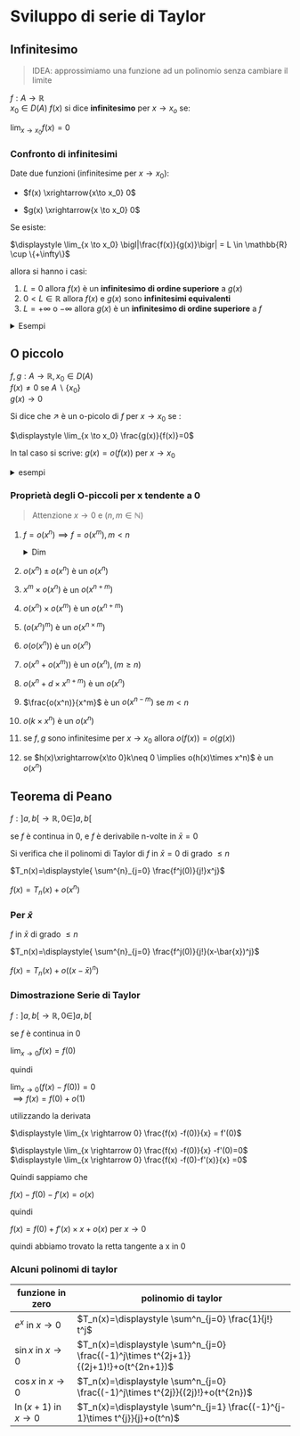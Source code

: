 # Sviluppo di serie di Taylor


## Infinitesimo

> IDEA: approssimiamo una funzione ad un polinomio senza cambiare il limite

$f:A\to\mathbb{R}$  
$x_0 \in D(A)$
$f(x)$ si dice **infinitesimo** per $x\to x_o$ se:

$\displaystyle \lim_{x \to x_0} f(x) =0$


### Confronto di infinitesimi

Date due funzioni (infinitesime per $x\to x_0$):
- $f(x)  \xrightarrow{x\to x_0} 0$

- $g(x) \xrightarrow{x \to x_0} 0$


Se esiste:   

$\displaystyle \lim_{x \to x_0} \bigl|\frac{f(x)}{g(x)}\bigr| = L \in \mathbb{R} \cup \{+\infty\}$

allora si hanno i casi:  

1. $L=0$ allora $f(x)$ è un **infinitesimo di ordine superiore** a $g(x)$
2. $0 < L \in \mathbb{R}$ allora $f(x)$ e $g(x)$ sono **infinitesimi equivalenti**
3. $L= +\infty$ o $-\infty$ allora $g(x)$ è un **infinitesimo di ordine superiore** a $f$


<details>
<summary>
Esempi
</summary>

![](vx_images/205564121192423.png)
![](vx_images/18654627283136.png)

</details>

## O piccolo

$f,g: A \to \mathbb{R}, x_0 \in D(A)$  
$f(x)\neq 0$ se $A \backslash \{x_0\}$  
$g(x) \to 0$

Si dice che $\nearrow$ è un o-picolo di $f$ per $x \to x_0$ se :

$\displaystyle \lim_{x \to x_0} \frac{g(x)}{f(x)}=0$ 


In tal caso si scrive: $g(x)=o(f(x))$ per $x \to x_0$

<details>
<summary>
esempi
</summary>

![](vx_images/262344853876896.png)

altri esempi dopo pag 11 [pdf](https://virtuale.unibo.it/pluginfile.php/1078465/mod_resource/content/1/25%20Novembre%202021.pdf)
</details>


### Proprietà degli O-piccoli per x tendente a 0

>Attenzione $x \to 0$ e $(n,m \in \mathbb{N})$

1. $f= o(x^n)\implies f=o(x^m), m<n$
    <details>
    <summary> Dim </summary> 
    
    ![](vx_images/440687388363129.png) </details>

2. $o(x^n)\pm o(x^n)$ è un $o(x^n)$
3. $x^m\times o(x^n)$ è un $o(x^{n+m})$
4. $o(x^n)\times o(x^m)$ è un $o(x^{n+m})$
5. $(o(x^n)^m)$ è un $o(x^{n\times m})$
6. $o(o(x^n))$ è un $o(x^n)$
7. $o(x^n+o(x^m))$ è un $o(x^n), (m\ge n)$ 
8. $o(x^n+d\times x^{n+m})$ è un $o(x^n)$
9. $\frac{o(x^n)}{x^m}$ è un $o(x^{n-m})$ se $m<n$
10. $o(k\times x^n)$ è un $o(x^n)$
11. se $f,g$ sono infinitesime per $x\to x_0$ allora $o(f(x))=o(g(x))$
12. se $h(x)\xrightarrow{x\to 0}k\neq 0 \implies o(h(x)\times x^n)$ è un $o(x^n)$


## Teorema di Peano

$f:]a,b[ \to \mathbb{R}, 0 \in ]a,b[$ 

se $f$ è continua in 0, e $f$ è derivabile n-volte in $\bar{x}=0$

Si verifica che il polinomi di Taylor di $f$ in $\bar{x}=0$ di grado $\le n$

$T_n(x)=\displaystyle{ \sum^{n}_{j=0} \frac{f^j(0)}{j!}x^j}$

$f(x)=T_n(x)+o(x^n)$


### Per $\bar{x}$

 $f$ in $\bar{x}$ di grado $\le n$

$T_n(x)=\displaystyle{ \sum^{n}_{j=0} \frac{f^j(0)}{j!}(x-\bar{x})^j}$

$f(x)=T_n(x)+o((x-\bar{x})^n)$


### Dimostrazione Serie di Taylor


$f:]a,b[ \to \mathbb{R}, 0 \in ]a,b[$ 

se $f$ è continua in 0

$\displaystyle \lim_{x \rightarrow 0} f(x)= f(0)$

quindi

$\displaystyle \lim_{x \rightarrow 0} (f(x) -f(0)) =0$  
$\implies  f(x)=f(0)+o(1)$

utilizzando la derivata

$\displaystyle \lim_{x \rightarrow 0} \frac{f(x) -f(0)}{x} = f'(0)$  

$\displaystyle \lim_{x \rightarrow 0} \frac{f(x) -f(0)}{x} -f'(0)=0$  
$\displaystyle \lim_{x \rightarrow 0} \frac{f(x) -f(0)-f'(x)}{x} =0$  

Quindi sappiamo che 

$f(x) -f(0)-f'(x)=o(x)$  

quindi

$f(x)= f(0) + f'(x)\times x + o(x)$ per $x\to 0$

quindi abbiamo trovato la retta tangente a x in 0

### Alcuni polinomi di taylor

|    funzione in zero     |                                  polinomio di taylor                                  |
| ----------------------- | ------------------------------------------------------------------------------------- |
| $e^x$ in $x\to 0$       | $T_n(x)=\displaystyle \sum^n_{j=0} \frac{1}{j!} t^j$                                  |
| $\sin x$ in $x\to 0$    | $T_n(x)=\displaystyle \sum^n_{j=0} \frac{(-1)^j\times t^{2j+1}}{(2j+1)!}+o(t^{2n+1})$ |
| $\cos x$ in $x\to 0$    | $T_n(x)=\displaystyle \sum^n_{j=0} \frac{(-1)^j\times t^{2j}}{(2j)!}+o(t^{2n})$       |
| $\ln (x+1)$ in $x\to 0$ | $T_n(x)=\displaystyle \sum^n_{j=1} \frac{(-1)^{j-1}\times t^{j}}{j}+o(t^n)$           |

